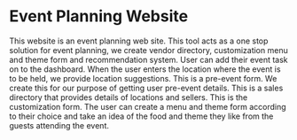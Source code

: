 # Event Planning Website 

This website is an event planning web site. This tool acts as a one stop solution for event planning, we create vendor directory, customization menu and theme form and recommendation system. User can add their event task on to the dashboard. When the user enters the location where the event is to be held, we provide location suggestions. This is a pre-event form. We create this for our purpose of getting user pre-event details. This is a sales directory that provides details of locations and sellers. This is the customization form. The user can create a menu and theme form according to their choice and take an idea of  the food and theme they like from the guests attending the event.

